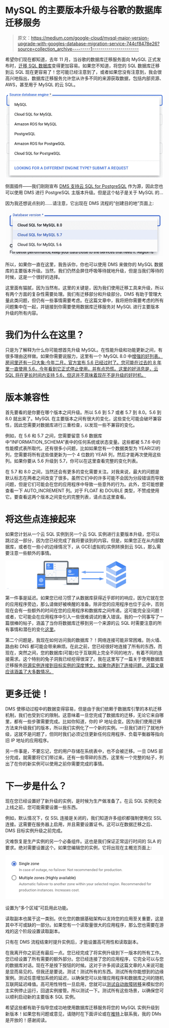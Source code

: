 # MySQL 的主要版本升级与谷歌的数据库迁移服务

> 原文：<https://medium.com/google-cloud/mysql-major-version-upgrade-with-googles-database-migration-service-744cf8478e26?source=collection_archive---------1----------------------->

希望你们现在都知道，去年 11 月，当谷歌的数据库迁移服务面向 MySQL 正式发布时，[迁移 SQL 数据库](https://cloud.google.com/blog/products/databases/database-migration-service-now-available-for-cloud-sql-and-more)变得更加容易。如果您不知道，将您的 SQL 数据库迁移到云 SQL 现在更容易了！您可能已经注意到了，或者如果您没有注意到，我会很高兴地指出，数据库迁移服务允许您从许多不同的来源获取数据，包括内部资源、AWS，甚至用于 MySQL 的云 SQL。

![](img/cf3e23218e4ed8768c876d14a9873244.png)

侧面插件——我们刚刚宣布 [DMS 支持云 SQL for PostgreSQL](https://cloud.google.com/architecture/postgresql-migration-with-database-migration-service) 作为源，因此您也可以使用 DMS 进行 PostgreSQL 主版本升级。但是这个帖子是关于 MySQL 的…

因为我还想说点别的……请注意，它出现在 DMS 流程的“创建目的地”页面上:

![](img/bb0883f8c6ca1461558a7445255d5e5f.png)

所以，如果你一直在这里，我告诉你，你也可以使用 DMS 来做你的 MySQL 数据库的主要版本升级。当然，我们仍然会屏住呼吸等待就地升级，但是当我们等待的时候，这是一个很好的选择。

这里面有猫腻，因为当然有。这里的关键是，因为我们使用迁移工具来升级，所以有两个方面的复杂性需要处理。我们有迁移部分和升级部分。DMS 有助于管理大量此类问题，但仍有一些事情需要考虑。在这篇文章中，我将把你需要考虑的所有问题集中在一起，并链接到你需要使用数据库迁移服务对 MySQL 进行主要版本升级的所有内容。

# 我们为什么在这里？

只是为了解释为什么你可能想首先升级 MySQL。在性能升级和功能更新之间，有很多理由这样做。如果你需要说服力，这里有一个 MySQL 8.0 中[增强的好列表。房间里还有一只大象:今年二月，官方宣布 5.6 已经过时了。您可能在过去的 8 年里一直使用 5.6，今年看到它正式停止使用，并有点恐慌。这里的好消息是，云 SQL 将在更长时间内支持 5.6，但这并不意味着现在不是升级的好时机。](https://dev.mysql.com/doc/refman/8.0/en/mysql-nutshell.html)

# 版本兼容性

首先要看的是你要在哪个版本之间升级。所以 5.6 到 5.7 或者 5.7 到 8.0。5.6 到 8.0 就出来了。MySQL 在主要版本之间有很大的变化，这些变化可能会破坏兼容性，因此您需要对数据库进行三重检查，以发现一些不兼容的变化。

例如，在 5.6 和 5.7 之间，您需要留意 5.6 数据库中“INFORMATION_SCHEMA”表中的任何系统或状态变量。这些都被 5.7.6 中的性能模式表所取代。还有很多小问题，比如如果您有一个数据类型为 YEAR(2)的列，您需要将所有这些值更新为一个 4 位数的 YEAR 列，然后才能再次使用这些列。如果你要从 5.6 升级到 5.7，你可以在这里查看完整的变化列表。

在 5.7 和 8.0 之间，当然还会有更多的变化需要关注。对我来说，最大的问题是默认标志在两者之间改变了很多。虽然它们中的许多可能不会因为分段错误而导致问题，但是它们可能会在您的应用程序中导致一些意外的行为。此外，您可能想要查看一下 AUTO_INCREMENT 列。对于 FLOAT 和 DOUBLE 类型，不赞成使用它。要查看这两个版本之间变化的完整列表，请点击这里查看。

# 将这些点连接起来

如果您计划从一个云 SQL 实例到另一个云 SQL 实例进行主要版本升级，您可以跳过这一部分，因为您已经完成了我将要谈到的内容。但是，如果您正在从内部数据库，或者在一些小的边缘情况下，从 GCE(虚拟机)实例转换到云 SQL，那么需要注意一些额外的事情。

![](img/e4c320d2991bef60082942d252b0309f.png)

第一件事是延迟。如果您已经习惯了从数据库获得近乎即时的响应，因为它就在您的应用程序旁边，那么请做好被唤醒的准备。除非您的应用程序也位于云中，否则现在会有一些额外的时间在您的应用程序和数据库之间传递。这可能完全没问题！或者，它可能会在应用程序中引入一些很难调试的重入错误。我的一个同事写了一篇很棒的帖子，涵盖了当你将数据库迁移到另一个来源的云 SQL 时需要注意的所有事情和潜在的变化[这里](https://cloud.google.com/blog/topics/developers-practitioners/preparing-your-mysql-database-migration-database-migration-service)。

第二个问题是，我现在如何访问我的数据库？！网络连接可能非常困难。防火墙、路由和 DNS 都可能会带来麻烦。在此之前，您已经很好地连接了所有的东西，而现在，突然之间，您的数据库(可能)位于互联网上完全不同的地方，有着不同的连接需求。这个特别的兔子洞我已经挖得很深了。我在这里写了一篇关于使用数据库迁移服务[将源实例连接到目标实例的深度博文。如果你遇到了连接问题，这篇文章应该涵盖了大多数情况。](https://cloud.google.com/blog/topics/developers-practitioners/database-migration-service-connectivity-technical-introspective)

# 更多迁徙！

DMS 使移动过程中的数据变得容易，但是由于我们依赖于数据库引擎的本机迁移机制，我们也受到它的限制。这意味着一旦您完成了数据库的迁移，无论它来自哪里，都有一些步骤需要完成。比如你知道，你的 IP 地址会变。因为我们使用迁移方法来升级我们的版本，所以我们实例化了一个新的实例。一旦我们进行了就地升级，这就不是问题了，但同时我们必须记住更新任何应用程序、负载平衡器等指向旧 IP 地址的应用程序。

另一件事是，不要忘记，您的用户存储在系统表中，也不会被迁移。一旦 DMS 部分完成，就需要将它们带过来。还有一些零碎的东西，这里有一个完整的帖子，列出了在你的新实例可以使用之前你需要完成的事情。

# 下一步是什么？

现在您已经设置好了新升级的实例，是时候为生产做准备了。在云 SQL 实例完全上线之前，您可能需要设置一些东西。

例如，默认情况下，仅 SSL 连接是关闭的，我们知道许多组织都强制使用仅 SSL 连接。这需要在服务器上启用，并且需要设置证书。这可以在数据迁移之后、DMS 目标实例升级之前完成。

灾难恢复是生产实例的另一个必备组件。这也是我们保证正常运行时间的 SLA 的要求。绝对需要设置这个。如果您编辑您的实例，它将出现在主概览页面上:

![](img/a35fcf6fe559a4598fad0ff989dc0afe.png)

设置为“多个区域”可启用此功能。

读取副本也属于这一类别。优化您的数据基础架构以支持您的应用至关重要，这是其中不可或缺的一部分。如果您有一个读取量很大的应用程序，那么您也需要在游戏的这个阶段设置读取副本。

只有在 DMS 流程结束时提升实例后，才能设置高可用性和读取副本。

在我离开你之前还有最后一点。您已经完成了将实例升级到下一版本的所有工作。您已经设置了所有需要的额外部分。您已经连接了您的应用程序，它完全可以与您的数据库对话。现在不是按下按钮的时候。这对于许多阅读这篇文章的人来说可能是显而易见的。但我还是要说。测试！测试所有的东西。测试所有你能想到的边缘案例。测试任意增加系统的延迟，以确保您可以处理应用程序和数据库之间的随机互联网延迟峰值。高可用性特性一旦启用，您就可以[测试自动故障转移](https://cloud.google.com/blog/topics/developers-practitioners/testing-cloud-sql-failover-where-begin)来模拟您的主实例停止运行，回退实例接管。所以测试一下。测试所有这些场景，以确保您可以顺利启动新的主要版本 SQL 实例。

希望这些都有助于指导您成功地使用数据库迁移服务将您的 MySQL 实例升级到新版本！如果您有问题或意见，请随时在下面评论或在[推特](https://www.twitter.com/GabeWeiss_)上联系我，我的 DMs 是开放的！感谢阅读。